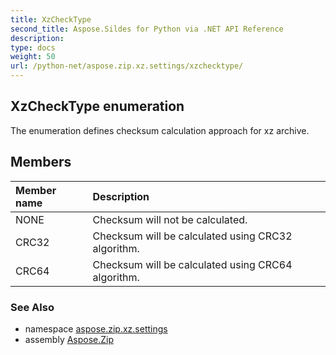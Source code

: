 ```yaml
---
title: XzCheckType
second_title: Aspose.Sildes for Python via .NET API Reference
description: 
type: docs
weight: 50
url: /python-net/aspose.zip.xz.settings/xzchecktype/
---
```


## XzCheckType enumeration

The enumeration defines checksum calculation approach for xz archive.

## Members
| Member name | Description |
| :- | :- |
|NONE|Checksum will not be calculated.|
|CRC32|Checksum will be calculated using CRC32 algorithm.|
|CRC64|Checksum will be calculated using CRC64 algorithm.|

### See Also

* namespace [aspose.zip.xz.settings](/zip/python-net/aspose.zip.xz.settings/)
* assembly [Aspose.Zip](/zip/python-net/)

